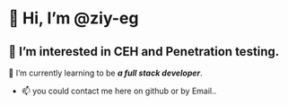 # 👋 Hi, I’m @ziy-eg
## 👀 I’m interested in CEH and Penetration testing. 
🌱 I’m currently learning to be ***a full stack developer***.
- 📫 you could contact me here on github or by Email..
